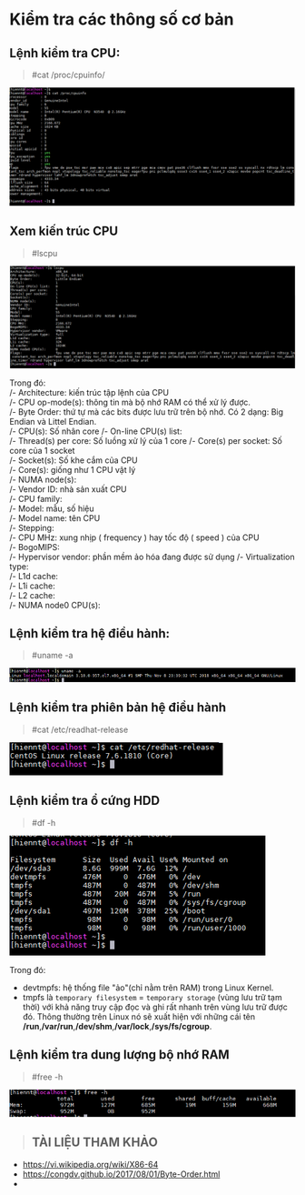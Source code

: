 # Kiểm tra các thông số cơ bản  
## Lệnh kiểm tra CPU:  
> #cat /proc/cpuinfo/  

<img src ="../../images/Linux co ban/cpuinfo.png">  

## Xem kiến trúc CPU  
> #lscpu  

<img src ="../../images/Linux co ban/lscpu.png">  
 
 Trong đó:  
 /- Architecture: kiến trúc tập lệnh của CPU  
 /- CPU op-mode(s): thông tin mà bộ nhớ RAM có thể xử lý được.   
 /- Byte Order: thứ tự mà các bits được lưu trữ trên bộ nhớ. Có 2 dạng: Big Endian và Littel Endian.  
 /- CPU(s): Số nhân core
 /- On-line CPU(s) list:   
 /- Thread(s) per core: Số luồng xử lý của 1 core 
 /- Core(s) per socket: Số core của 1 socket  
 /- Socket(s): Số khe cắm của CPU  
 /- Core(s): giống như 1 CPU vật lý  
 /- NUMA node(s):  
 /- Vendor ID: nhà sản xuất CPU  
 /- CPU family:   
 /- Model: mẫu, số hiệu  
 /- Model name: tên CPU  
 /- Stepping:  
 /- CPU MHz: xung nhịp ( frequency ) hay tốc độ ( speed ) của CPU   
 /- BogoMIPS:  
 /- Hypervisor vendor: phần mềm ảo hóa đang được sử dụng
 /- Virtualization type:   
 /- L1d cache:   
 /- L1i cache:            
 /- L2 cache:              
 /- NUMA node0 CPU(s):  

 ## Lệnh kiểm tra hệ điều hành:  
 > #uname -a  
  <img src ="../../images/Linux co ban/uname -a.png">  

  ## Lệnh kiểm tra phiên bản hệ điều hành  
  >  #cat /etc/readhat-release  

  <img src ="../../images/Linux co ban/kiemtraphienbanhdh.png">  

## Lệnh kiểm tra ổ cứng  HDD
> #df -h  

<img src ="../../images/Linux co ban/df -h.png">  

Trong đó:  
   - devtmpfs: hệ thống file "ảo"(chỉ nằm trên RAM) trong Linux Kernel.  
   - tmpfs là `temporary filesystem` = `temporary storage` (vùng lưu trữ tạm thời) với khả năng truy cập đọc và ghi rất nhanh trên vùng lưu trữ được đó. Thông thường trên Linux nó sẽ xuất hiện với những cái tên **/run**,**/var/run**,**/dev/shm**,**/var/lock**,**/sys/fs/cgroup**.
## Lệnh kiểm tra dung lượng bộ nhớ RAM  
> #free -h  

<img src ="../../images/Linux co ban/free -h.png">  




 > ## TÀI LIỆU THAM KHẢO  
 - https://vi.wikipedia.org/wiki/X86-64
 - https://congdv.github.io/2017/08/01/Byte-Order.html
 - 
